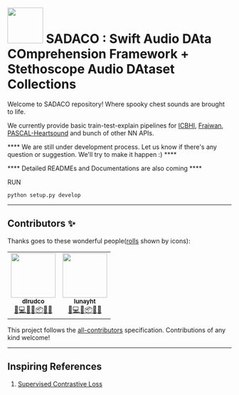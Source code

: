 <h1>
    <img src="https://user-images.githubusercontent.com/38484045/155925781-fe7795d9-4e7c-439d-bbb3-ac4888f8254c.png" width=80 height=80/> 
    SADACO : Swift Audio DAta COmprehension Framework + Stethoscope Audio DAtaset Collections
</h1> 

Welcome to SADACO repository! Where spooky chest sounds are brought to life.

We currently provide basic train-test-explain pipelines for [ICBHI](https://bhichallenge.med.auth.gr/ICBHI_2017_Challenge), [Fraiwan](https://data.mendeley.com/datasets/jwyy9np4gv/3), [PASCAL-Heartsound](http://www.peterjbentley.com/heartchallenge/) and bunch of other NN APIs.


**** We are still under development process. Let us know if there's any question or suggestion. We'll try to make it happen :) ****

**** Detailed READMEs and Documentations are also coming ****


RUN
<pre><code>python setup.py develop</code></pre>

------

## Contributors ✨

Thanks goes to these wonderful people([rolls](https://allcontributors.org/docs/en/emoji-key) shown by icons):

<!-- ALL-CONTRIBUTORS-LIST:START - Do not remove or modify this section -->
<!-- prettier-ignore-start -->
<!-- markdownlint-disable -->
<table>
  <tr>
    <td align="center"><a href="https://github.com/dlrudco"><img src="https://avatars0.githubusercontent.com/u/37071556?v=4" width="100px;" alt=""/><br /><sub><b>dlrudco</b></sub></a><br /><a href="https://github.com/dlrudco/steth-audio/commits?author=dlrudco" title="Rolls">🤔💻📖🚧📦💬🔬</a></td>
    <td align="center"><a href="https://github.com/lunayht"><img src="https://avatars1.githubusercontent.com/lunayht" width="100px;" alt=""/><br /><sub><b>lunayht</b></sub></a><br /><a href="https://github.com/dlrudco/steth-audio/commits?author=lunayht" title="Rolls">🤔💻📖📦💬🔬</a></td>
  </tr>
</table>

<!-- markdownlint-enable -->
<!-- prettier-ignore-end -->
<!-- ALL-CONTRIBUTORS-LIST:END -->

This project follows the [all-contributors](https://github.com/all-contributors/all-contributors) specification. Contributions of any kind welcome!

------

## Inspiring References
1. [Supervised Contrastive Loss](https://github.com/HobbitLong/SupContrast)


